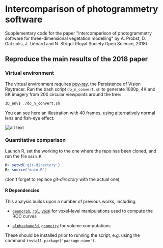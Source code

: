 # Intercomparison of photogrammetry software

Supplementary code for the paper "Intercomparison of photogrammetry software for three-dimensional vegetation modelling" by A. Probst, D. Gatziolis, J. Liénard and N. Strigul (Royal Society Open Science, 2018).

## Reproduce the main results of the 2018 paper

### Virtual environment

The virtual environment requires [pov-ray](http://www.povray.org/), the Persistence of Vision Raytracer. Run the bash script `do_n_convert.sh` to generate 1080p, 4K and 8K imagery from 200 circular viewpoints around the tree:

```bash
3D_env$ ./do_n_convert.sh
```

You can see here an illustration with 40 frames, using alternatively normal lens and fish-eye effect:

![alt text](https://github.com/jealie/SFM_Workflow_Comparison/raw/master/illustration_environment.gif "Virtual environment")


### Quantitative comparison

Launch R, set the working to the one where the repo has been cloned, and run the file `main.R`:

```R
R> setwd('git-directory')
R> source('main.R')
```

(don't forget to replace *git-directory* with the actual one)


#### R Dependencies

This analysis builds upon a number of previous works, including:

- [`geomorph`](https://github.com/geomorphR/geomorph), [`rgl`](https://r-forge.r-project.org/projects/rgl/), [`VoxR`](https://cran.r-project.org/web/packages/VoxR/index.html) for voxel-level manipulations used to compute the ROC curves

- [`alphashape3d`](https://cran.r-project.org/web/packages/alphashape3d/index.html), [`geometry`](https://davidcsterratt.github.io/geometry/) for volume computations

These should be installed prior to running the script, e.g. using the command `install.package('package-name')`.
